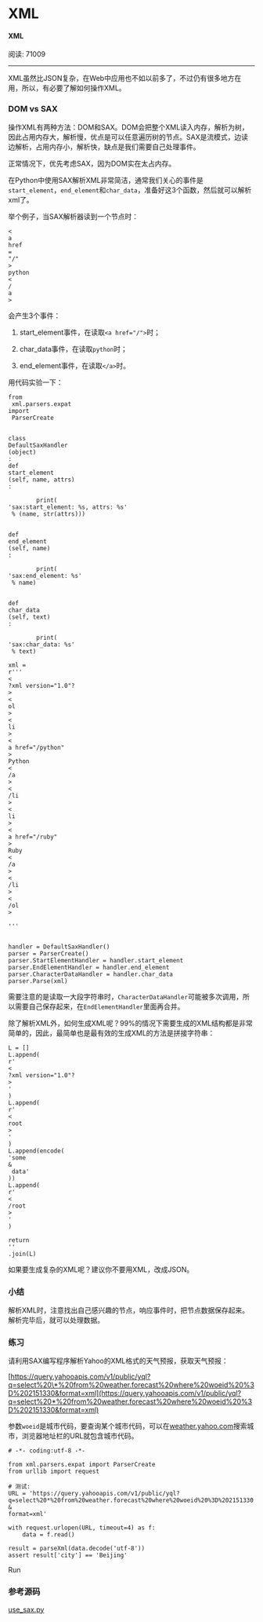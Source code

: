 # XML

#### XML

阅读: 71009

---

XML虽然比JSON复杂，在Web中应用也不如以前多了，不过仍有很多地方在用，所以，有必要了解如何操作XML。

### DOM vs SAX

操作XML有两种方法：DOM和SAX。DOM会把整个XML读入内存，解析为树，因此占用内存大，解析慢，优点是可以任意遍历树的节点。SAX是流模式，边读边解析，占用内存小，解析快，缺点是我们需要自己处理事件。

正常情况下，优先考虑SAX，因为DOM实在太占内存。

在Python中使用SAX解析XML非常简洁，通常我们关心的事件是`start_element`，`end_element`和`char_data`，准备好这3个函数，然后就可以解析xml了。

举个例子，当SAX解析器读到一个节点时：

```
<
a
href
=
"/"
>
python
<
/
a
>
```

会产生3个事件：

1. start\_element事件，在读取`<a href="/">`时；

2. char\_data事件，在读取`python`时；

3. end\_element事件，在读取`</a>`时。

用代码实验一下：

```
from
 xml.parsers.expat 
import
 ParserCreate


class
DefaultSaxHandler
(object)
:
def
start_element
(self, name, attrs)
:

        print(
'sax:start_element: %s, attrs: %s'
 % (name, str(attrs)))

    
def
end_element
(self, name)
:

        print(
'sax:end_element: %s'
 % name)

    
def
char_data
(self, text)
:

        print(
'sax:char_data: %s'
 % text)

xml = 
r'''
<
?xml version="1.0"?
>
<
ol
>
<
li
>
<
a href="/python"
>
Python
<
/a
>
<
/li
>
<
li
>
<
a href="/ruby"
>
Ruby
<
/a
>
<
/li
>
<
/ol
>

'''


handler = DefaultSaxHandler()
parser = ParserCreate()
parser.StartElementHandler = handler.start_element
parser.EndElementHandler = handler.end_element
parser.CharacterDataHandler = handler.char_data
parser.Parse(xml)

```

需要注意的是读取一大段字符串时，`CharacterDataHandler`可能被多次调用，所以需要自己保存起来，在`EndElementHandler`里面再合并。

除了解析XML外，如何生成XML呢？99%的情况下需要生成的XML结构都是非常简单的，因此，最简单也是最有效的生成XML的方法是拼接字符串：

```
L = []
L.append(
r'
<
?xml version="1.0"?
>
'
)
L.append(
r'
<
root
>
'
)
L.append(encode(
'some 
&
 data'
))
L.append(
r'
<
/root
>
'
)

return
''
.join(L)

```

如果要生成复杂的XML呢？建议你不要用XML，改成JSON。

### 小结

解析XML时，注意找出自己感兴趣的节点，响应事件时，把节点数据保存起来。解析完毕后，就可以处理数据。

### 练习

请利用SAX编写程序解析Yahoo的XML格式的天气预报，获取天气预报：

[https://query.yahooapis.com/v1/public/yql?q=select%20\*%20from%20weather.forecast%20where%20woeid%20%3D%202151330&format=xml](https://query.yahooapis.com/v1/public/yql?q=select%20*%20from%20weather.forecast%20where%20woeid%20%3D%202151330&format=xml)

参数`woeid`是城市代码，要查询某个城市代码，可以在[weather.yahoo.com](https://weather.yahoo.com/)搜索城市，浏览器地址栏的URL就包含城市代码。

```
# -*- coding:utf-8 -*-

from xml.parsers.expat import ParserCreate
from urllib import request

```

```
# 测试:
URL = 'https://query.yahooapis.com/v1/public/yql?q=select%20*%20from%20weather.forecast%20where%20woeid%20%3D%202151330
&
format=xml'

with request.urlopen(URL, timeout=4) as f:
    data = f.read()

result = parseXml(data.decode('utf-8'))
assert result['city'] == 'Beijing'

```

Run

### 参考源码

[use\_sax.py](https://github.com/michaelliao/learn-python3/blob/master/samples/commonlib/use_sax.py)

